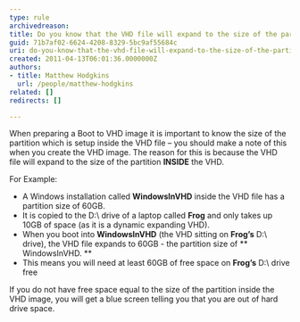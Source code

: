 ```yaml
---
type: rule
archivedreason: 
title: Do you know that the VHD file will expand to the size of the partition inside the VHD when you boot into it?
guid: 71b7af02-6624-4208-8329-5bc9af55684c
uri: do-you-know-that-the-vhd-file-will-expand-to-the-size-of-the-partition-inside-the-vhd-when-you-boot-into-it
created: 2011-04-13T06:01:36.0000000Z
authors:
- title: Matthew Hodgkins
  url: /people/matthew-hodgkins
related: []
redirects: []

---
```


When preparing a Boot to VHD image it is important to know the size of the partition which is setup inside the VHD file – you should make a note of this when you create the VHD image. The reason for this is because the VHD file will expand to the size of the partition  **INSIDE** the VHD.  
<!--endintro-->

For Example:

* A Windows installation called  **WindowsInVHD** inside the VHD file has a partition size of 60GB.
* It is copied to the D:\ drive of a laptop called  **Frog** and only takes up 10GB of space (as it is a dynamic expanding VHD).
* When you boot into  **WindowsInVHD** (the VHD sitting on  **Frog’s** D:\ drive), the VHD file expands to 60GB - the partition size of  ** WindowsInVHD. **
* This means you will need at least 60GB of free space on  **Frog’s** D:\ drive free


If you do not have free space equal to the size of the partition inside the VHD image, you will get a blue screen telling you that you are out of hard drive space.
